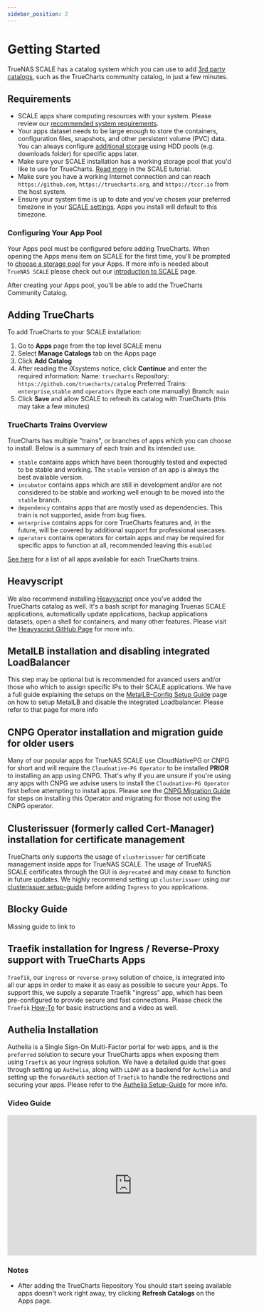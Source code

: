 ```yaml
---
sidebar_position: 2
---
```

# Getting Started

TrueNAS SCALE has a catalog system which you can use to add [3rd party catalogs](https://www.truenas.com/docs/scale/scaleuireference/apps/appsscreensscale/#add-catalog), such as the TrueCharts community catalog, in just a few minutes.

## Requirements

- SCALE apps share computing resources with your system. Please review our [recommended system requirements](https://truecharts.org/manual/systemrequirements).
- Your apps dataset needs to be large enough to store the containers, configuration files, snapshots, and other persistent volume (PVC) data. You can always configure [additional storage](https://truecharts.org/manual/SCALE/guides/add-storage) using HDD pools (e.g. downloads folder) for specific apps later.
- Make sure your SCALE installation has a working storage pool that you'd like to use for TrueCharts. [Read more](https://www.truenas.com/docs/scale/scaletutorials/storage/) in the SCALE tutorial. 
- Make sure you have a working Internet connection and can reach `https://github.com`, `https://truecharts.org`, and `https://tccr.io` from the host system.
- Ensure your system time is up to date and you've chosen your preferred timezone in your [SCALE settings](https://www.truenas.com/docs/scale/scaleuireference/systemsettings/generalsettingsscreens/#localization). Apps you install will default to this timezone.

### Configuring Your App Pool

Your Apps pool must be configured before adding TrueCharts. When opening the Apps menu item on SCALE for the first time, you'll be prompted to [choose a storage pool](https://www.truenas.com/docs/scale/scaleuireference/apps/appsscreensscale/) for your Apps. If more info is needed about `TrueNAS SCALE` please check out our [introduction to SCALE](https://truecharts.org/manual/SCALE/guides/scale-intro) page.

After creating your Apps pool, you'll be able to add the TrueCharts Community Catalog.
 
## Adding TrueCharts

To add TrueCharts to your SCALE installation: 

 1. Go to **Apps** page from the top level SCALE menu
 2. Select **Manage Catalogs** tab on the Apps page
 3. Click **Add Catalog**
 4. After reading the iXsystems notice, click **Continue** and enter the required information:
 Name: `truecharts`
 Repository: `https://github.com/truecharts/catalog`
 Preferred Trains: `enterprise`,`stable` and `operators` (type each one manually)
 Branch: `main`
 5.  Click **Save** and allow SCALE to refresh its catalog with TrueCharts (this may take a few minutes)

### TrueCharts Trains Overview

TrueCharts has multiple "trains", or branches of apps which you can choose to install. Below is a summary of each train and its intended use.

- `stable` contains apps which have been thoroughly tested and expected to be stable and working. The `stable` version of an app is always the best available version.
- `incubator` contains apps which are still in development and/or are not considered to be stable and working well enough to be moved into the `stable` branch.
- `dependency` contains apps that are mostly used as dependencies. This train is not supported, aside from bug fixes.
- `enterprise` contains apps for core TrueCharts features and, in the future, will be covered by additional support for professional usecases.
- `operators` contains operators for certain apps and may be required for specific apps to function at all, recommended leaving this `enabled`

[See here](https://truecharts.org/charts/description_list) for a list of all apps available for each TrueCharts trains.

## Heavyscript

We also recommend installing [Heavyscript](https://github.com/Heavybullets8/heavy_script) once you've added the TrueCharts catalog as well. It's a bash script for managing Truenas SCALE applications, automatically update applications, backup applications datasets, open a shell for containers, and many other features. Please visit the [Heavyscript GitHub Page](https://github.com/Heavybullets8/heavy_script) for more info.

## MetalLB installation and disabling integrated LoadBalancer

This step may be optional but is recommended for avanced users and/or those who which to assign specific IPs to their SCALE applications. We have a full guide explaining the setups on the [MetalLB-Config Setup Guide](https://truecharts.org/charts/enterprise/metallb-config/setup-guide) page on how to setup MetalLB and disable the integrated Loadbalancer. Please refer to that page for more info

## CNPG Operator installation and migration guide for older users

Many of our popular apps for TrueNAS SCALE use CloudNativePG or CNPG for short and will require the `Cloudnative-PG Operator` to be installed **PRIOR** to installing an app using CNPG. That's why if you are unsure if you're using any apps with CNPG we advise users to install the `Cloudnative-PG Operator` first before attempting to install apps. Please see the [CNPG Migration Guide](https://truecharts.org/manual/SCALE/guides/cnpg-migration-guide) for steps on installing this Operator and migrating for those not using the CNPG operator.

## Clusterissuer (formerly called Cert-Manager) installation for certificate management

TrueCharts only supports the usage of `clusterissuer` for certificate management inside apps for TrueNAS SCALE. The usage of TrueNAS SCALE certificates through the GUI is `deprecated` and may cease to function in future updates. We highly recommend setting up `clusterissuer` using our [clusterissuer setup-guide](https://truecharts.org/charts/enterprise/clusterissuer/how-to) before adding `Ingress` to you applications.

## Blocky Guide

Missing guide to link to

## Traefik installation for Ingress / Reverse-Proxy support with TrueCharts Apps

`Traefik`, our `ingress` or `reverse-proxy` solution of choice, is integrated into all our apps in order to make it as easy as possible to secure your Apps. To support this, we supply a separate Traefik "ingress" app, which has been pre-configured to provide secure and fast connections. Please check the `Traefik` [How-To](https://truecharts.org/charts/enterprise/traefik/how-to) for basic instructions and a video as well.

## Authelia Installation

Authelia is a Single Sign-On Multi-Factor portal for web apps, and is the `preferred` solution to secure your TrueCharts apps when exposing them using `Traefik` as your ingress solution. We have a detailed guide that goes through setting up `Authelia`, along with `LLDAP` as a backend for `Authelia` and setting up the `forwardAuth` section of `Traefik` to handle the redirections and securing your apps. Please refer to the [Authelia Setup-Guide](https://truecharts.org/charts/enterprise/authelia/Setup-Guide) for more info.
### Video Guide

<iframe width="560" height="315" src="https://www.youtube.com/embed/Vomm8uvdCM0" title="YouTube video player" frameBorder="0" allow="accelerometer; autoplay; clipboard-write; encrypted-media; gyroscope; picture-in-picture" allowFullScreen></iframe>

### Notes
- After adding the TrueCharts Repository You should start seeing available apps doesn't work right away, try clicking **Refresh Catalogs** on the Apps page.
